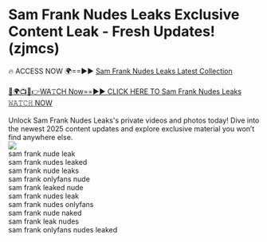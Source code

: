 # Sam Frank Nudes Leaks Exclusive Content Leak - Fresh Updates! (zjmcs)

🔥 ACCESS NOW 🌍==►► <a href="https://tinyurl.com/2mz8nhtm" rel="nofollow">Sam Frank Nudes Leaks Latest Collection</a>
<br><br>
[🔴🌍📺📱👉WA𝚃CH Now==►► CLICK HERE TO Sam Frank Nudes Leaks 𝚆𝙰𝚃𝙲𝙷 NOW](https://tinyurl.com/2mz8nhtm)
<br><br>
Unlock Sam Frank Nudes Leaks's private videos and photos today! Dive into the newest 2025 content updates and explore exclusive material you won’t find anywhere else.
<br>
<a href="https://tinyurl.com/2mz8nhtm" rel="nofollow" data-target="animated-image.originalLink"><img src="https://camo.githubusercontent.com/8a4f000d20f83aca3bf7ec5f350d767afa0574a8a352519fd8cfa583a6f93a33/68747470733a2f2f692e696d6775722e636f6d2f644a486b345a712e676966" data-canonical-src="https://i.imgur.com/dJHk4Zq.gif" style="max-width: 100%; display: inline-block;" data-target="animated-image.originalImage"></a>
<br>
sam frank nude leak<br>
sam frank nudes leaked<br>
sam frank nude leaks<br>
sam frank onlyfans nude<br>
sam frank leaked nude<br>
sam frank nudes leak<br>
sam frank nudes onlyfans<br>
sam frank nude naked<br>
sam frank leak nudes<br>
sam frank onlyfans nudes leaked